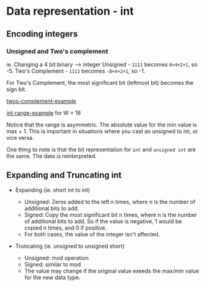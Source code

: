 # Data representation - int

## Encoding integers

### Unsigned and Two's complement
ie. Changing a 4 bit binary --> integer
Unsigned - `1111` becomes `8+4+2+1`, so -5.
Two's Complement - `1111` becomes `-8+4+2+1`, so -1.

For Two's Complement, the most significant bit (leftmost bit) becomes the sign bit.

[twos-complement-example](images/twos-complement-example.png)

[int-range-example](int-range-example.png)
for W = 16

Notice that the range is asymmetric. The absolute value for the min value is max + 1. This is important in situations where you cast an unsigned to int, or vice versa.

One thing to note is that the bit representation for `int` and `unsigned int` are the same. The data is reinterpreted.

## Expanding and Truncating int
- Expanding (ie. short int to int)
	- Unsigned: Zeros added to the left n times, where n is the number of additional bits to add.
	- Signed: Copy the most significant bit n times, where n is the number of additional bits to add. So if the value is negative, 1 would be copied n times, and 0 if positive.
	- For both cases, the value of the integer isn't affected.

- Truncating (ie. unsigned to unsigned short)
	- Unsigned: mod operation
	- Signed: similar to mod	
	- The value may change if the original value exeeds the max/min value for the new data type.


